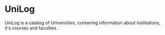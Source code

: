 # UniLog
UniLog is a catalog of Universities, contaning information about institutions, it's courses and faculties.
